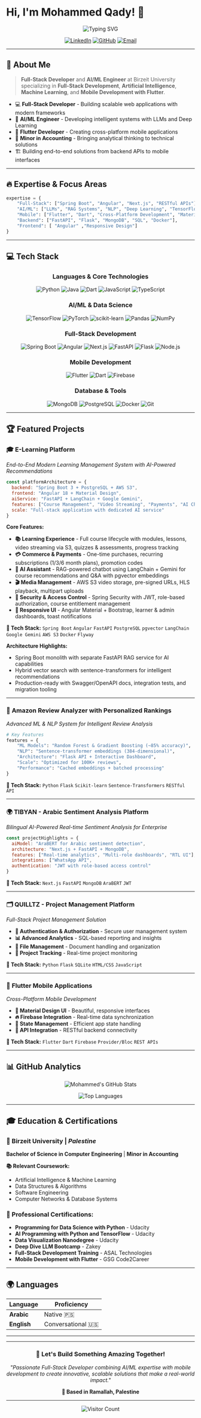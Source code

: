 # Hi, I'm Mohammed Qady! 👋

<div align="center">
  
![Typing SVG](https://readme-typing-svg.herokuapp.com?font=JetBrains+Mono&weight=600&size=24&duration=3000&pause=1000&color=00D4FF&center=true&vCenter=true&multiline=true&width=800&height=100&lines=Full-Stack+Developer;AI+%26+Machine+Learning+Engineer;Flutter+Mobile+Developer)

[![LinkedIn](https://img.shields.io/badge/LinkedIn-0077B5?style=for-the-badge&logo=linkedin&logoColor=white)](https://www.linkedin.com/in/mohammed-o-qady/)
[![GitHub](https://img.shields.io/badge/GitHub-181717?style=for-the-badge&logo=github&logoColor=white)](https://github.com/MOQ2)
[![Email](https://img.shields.io/badge/Email-EA4335?style=for-the-badge&logo=gmail&logoColor=white)](mailto:mohammedoqady@gmail.com)

</div>

---

## 🚀 About Me

> **Full-Stack Developer** and **AI/ML Engineer** at Birzeit University specializing in **Full-Stack Development**, **Artificial Intelligence**, **Machine Learning**, and **Mobile Development with Flutter**.

- 💻 **Full-Stack Developer** - Building scalable web applications with modern frameworks
- 🤖 **AI/ML Engineer** - Developing intelligent systems with LLMs and Deep Learning
- 📱 **Flutter Developer** - Creating cross-platform mobile applications
- 🧮 **Minor in Accounting** - Bringing analytical thinking to technical solutions
- 🏗️ Building end-to-end solutions from backend APIs to mobile interfaces

---

## 🔥 Expertise & Focus Areas

```python
expertise = {
    "Full-Stack": ["Spring Boot", "Angular", "Next.js", "RESTful APIs"],
    "AI/ML": ["LLMs", "RAG Systems", "NLP", "Deep Learning", "TensorFlow", "PyTorch"],
    "Mobile": ["Flutter", "Dart", "Cross-Platform Development", "Material Design"],
    "Backend": ["FastAPI", "Flask", "MongoDB", "SQL", "Docker"],
    "Frontend": [ "Angular" ,"Responsive Design"]
}
```

---

## 💻 Tech Stack

<div align="center">

### **Languages & Core Technologies**
![Python](https://img.shields.io/badge/Python-3776AB?style=for-the-badge&logo=python&logoColor=white)
![Java](https://img.shields.io/badge/Java-ED8B00?style=for-the-badge&logo=openjdk&logoColor=white)
![Dart](https://img.shields.io/badge/Dart-0175C2?style=for-the-badge&logo=dart&logoColor=white)
![JavaScript](https://img.shields.io/badge/JavaScript-F7DF1E?style=for-the-badge&logo=javascript&logoColor=black)
![TypeScript](https://img.shields.io/badge/TypeScript-007ACC?style=for-the-badge&logo=typescript&logoColor=white)

### **AI/ML & Data Science**
![TensorFlow](https://img.shields.io/badge/TensorFlow-FF6F00?style=for-the-badge&logo=tensorflow&logoColor=white)
![PyTorch](https://img.shields.io/badge/PyTorch-EE4C2C?style=for-the-badge&logo=pytorch&logoColor=white)
![scikit-learn](https://img.shields.io/badge/scikit--learn-F7931E?style=for-the-badge&logo=scikit-learn&logoColor=white)
![Pandas](https://img.shields.io/badge/Pandas-150458?style=for-the-badge&logo=pandas&logoColor=white)
![NumPy](https://img.shields.io/badge/NumPy-013243?style=for-the-badge&logo=numpy&logoColor=white)

### **Full-Stack Development**
![Spring Boot](https://img.shields.io/badge/Spring_Boot-6DB33F?style=for-the-badge&logo=spring-boot&logoColor=white)
![Angular](https://img.shields.io/badge/Angular-DD0031?style=for-the-badge&logo=angular&logoColor=white)
![Next.js](https://img.shields.io/badge/Next.js-000000?style=for-the-badge&logo=next.js&logoColor=white)
![FastAPI](https://img.shields.io/badge/FastAPI-009688?style=for-the-badge&logo=fastapi&logoColor=white)
![Flask](https://img.shields.io/badge/Flask-000000?style=for-the-badge&logo=flask&logoColor=white)
![Node.js](https://img.shields.io/badge/Node.js-339933?style=for-the-badge&logo=node.js&logoColor=white)

### **Mobile Development**
![Flutter](https://img.shields.io/badge/Flutter-02569B?style=for-the-badge&logo=flutter&logoColor=white)
![Dart](https://img.shields.io/badge/Dart-0175C2?style=for-the-badge&logo=dart&logoColor=white)
![Firebase](https://img.shields.io/badge/Firebase-FFCA28?style=for-the-badge&logo=firebase&logoColor=black)

### **Database & Tools**
![MongoDB](https://img.shields.io/badge/MongoDB-4EA94B?style=for-the-badge&logo=mongodb&logoColor=white)
![PostgreSQL](https://img.shields.io/badge/PostgreSQL-316192?style=for-the-badge&logo=postgresql&logoColor=white)
![Docker](https://img.shields.io/badge/Docker-2496ED?style=for-the-badge&logo=docker&logoColor=white)
![Git](https://img.shields.io/badge/Git-F05032?style=for-the-badge&logo=git&logoColor=white)

</div>

---

## 🏆 Featured Projects

### 🎓 **E-Learning Platform**
*End-to-End Modern Learning Management System with AI-Powered Recommendations*

```javascript
const platformArchitecture = {
  backend: "Spring Boot 3 + PostgreSQL + AWS S3",
  frontend: "Angular 18 + Material Design",
  aiService: "FastAPI + LangChain + Google Gemini",
  features: ["Course Management", "Video Streaming", "Payments", "AI Chatbot"],
  scale: "Full-stack application with dedicated AI service"
}
```

**Core Features:**
- **📚 Learning Experience** - Full course lifecycle with modules, lessons, video streaming via S3, quizzes & assessments, progress tracking
- **💳 Commerce & Payments** - One-time purchases, recurring subscriptions (1/3/6 month plans), promotion codes
- **🤖 AI Assistant** - RAG-powered chatbot using LangChain + Gemini for course recommendations and Q&A with pgvector embeddings
- **🎬 Media Management** - AWS S3 video storage, pre-signed URLs, HLS playback, multipart uploads
- **🔐 Security & Access Control** - Spring Security with JWT, role-based authorization, course entitlement management
- **📱 Responsive UI** - Angular Material + Bootstrap, learner & admin dashboards, toast notifications

**🔧 Tech Stack:** `Spring Boot` `Angular` `FastAPI` `PostgreSQL` `pgvector` `LangChain` `Google Gemini` `AWS S3` `Docker`  `Flyway`

**Architecture Highlights:**
- Spring Boot monolith with separate FastAPI RAG service for AI capabilities
- Hybrid vector search with sentence-transformers for intelligent recommendations
- Production-ready with Swagger/OpenAPI docs, integration tests, and migration tooling

---

### 🤖 **Amazon Review Analyzer with Personalized Rankings**
*Advanced ML & NLP System for Intelligent Review Analysis*

```python
# Key Features
features = {
    "ML Models": "Random Forest & Gradient Boosting (~85% accuracy)",
    "NLP": "Sentence-transformer embeddings (384-dimensional)",
    "Architecture": "Flask API + Interactive Dashboard",
    "Scale": "Optimized for 100K+ reviews",
    "Performance": "Cached embeddings + batched processing"
}
```

**🔧 Tech Stack:** `Python` `Flask` `Scikit-learn` `Sentence-Transformers` `RESTful API`

---

### 🌍 **TIBYAN - Arabic Sentiment Analysis Platform**
*Bilingual AI-Powered Real-time Sentiment Analysis for Enterprise*

```javascript
const projectHighlights = {
  aiModel: "AraBERT for Arabic sentiment detection",
  architecture: "Next.js + FastAPI + MongoDB",
  features: ["Real-time analytics", "Multi-role dashboards", "RTL UI"],
  integrations: ["WhatsApp API",
  authentication: "JWT with role-based access control"
}
```

**🔧 Tech Stack:** `Next.js` `FastAPI` `MongoDB` `AraBERT`  `JWT`

---

### 🗂️ **QUILLTZ - Project Management Platform**
*Full-Stack Project Management Solution*

- **🔐 Authentication & Authorization** - Secure user management system
- **📊 Advanced Analytics** - SQL-based reporting and insights  
- **📁 File Management** - Document handling and organization
- **🎯 Project Tracking** - Real-time project monitoring

**🔧 Tech Stack:** `Python` `Flask` `SQLite` `HTML/CSS` `JavaScript`

---

### 📱 **Flutter Mobile Applications**
*Cross-Platform Mobile Development*

- **🎨 Material Design UI** - Beautiful, responsive interfaces
- **🔥 Firebase Integration** - Real-time data synchronization
- **🔐 State Management** - Efficient app state handling
- **📡 API Integration** - RESTful backend connectivity

**🔧 Tech Stack:** `Flutter` `Dart` `Firebase` `Provider/Bloc` `REST APIs`

---

## 📊 GitHub Analytics

<div align="center">
  
![Mohammed's GitHub Stats](https://github-readme-stats.vercel.app/api?username=MOQ2&show_icons=true&theme=tokyonight&hide_border=true&count_private=true)

![Top Languages](https://github-readme-stats.vercel.app/api/top-langs/?username=MOQ2&layout=compact&theme=tokyonight&hide_border=true&langs_count=8)

</div>

---

## 🎓 Education & Certifications

### **🏫 Birzeit University** | *Palestine*
**Bachelor of Science in Computer Engineering** | **Minor in Accounting**

**📚 Relevant Coursework:**
- Artificial Intelligence & Machine Learning
- Data Structures & Algorithms  
- Software Engineering
- Computer Networks & Database Systems

### **🏅 Professional Certifications:**
- **Programming for Data Science with Python** - Udacity
- **AI Programming with Python and TensorFlow** - Udacity  
- **Data Visualization Nanodegree** - Udacity
- **Deep Dive LLM Bootcamp** - Zakey
- **Full-Stack Development Training** - ASAL Technologies
- **Mobile Development with Flutter** - GSG Code2Career

---

## 🌍 Languages

| Language | Proficiency |
|----------|-------------|
| **Arabic** | Native 🇵🇸 |
| **English** | Conversational 🇺🇸 |

---

---

<div align="center">

### 💬 Let's Build Something Amazing Together!

*"Passionate Full-Stack Developer combining AI/ML expertise with mobile development to create innovative, scalable solutions that make a real-world impact."*

**📍 Based in Ramallah, Palestine**

---

![Visitor Count](https://komarev.com/ghpvc/?username=MOQ2&color=blueviolet&style=for-the-badge)

</div>
